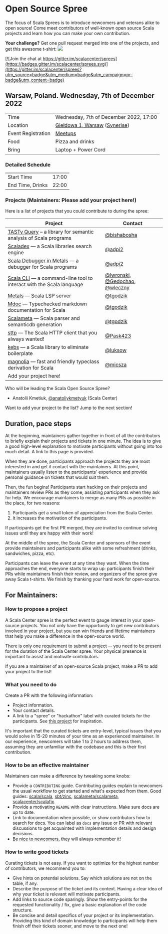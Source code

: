 # Open Source Spree

The focus of Scala Sprees is to introduce newcomers and veterans alike to open
source! Come meet contributors of well-known open source Scala projects and
learn how you can make your own contribution.

**Your challenge?** Get one pull request merged into one of the projects, and
get this awesome t-shirt:
![](https://pbs.twimg.com/media/CtnCrtvWAAAO0nE.jpg:small)

[![Join the chat at https://gitter.im/scalacenter/sprees](https://badges.gitter.im/scalacenter/sprees.svg)](https://gitter.im/scalacenter/sprees?utm_source=badge&utm_medium=badge&utm_campaign=pr-badge&utm_content=badge)

## Warsaw, Poland. Wednesday, 7th of December 2022

|                    |                                                                                                 |
|--------------------|-------------------------------------------------------------------------------------------------|
| Time               | Wednesday, 7th of December 2022, 17:00                                                          |
| Location           | [Giełdowa 1, Warsaw](https://goo.gl/maps/pvyqLmdCpMpLAbWA9) ([Synerise](https://synerise.com/)) |
| Event Registration | [Meetups](https://www.meetup.com/scalawaw/events/289954415/)                                    |
| Food               | Pizza and drinks                                                                                |
| Bring              | Laptop + Power Cord                                                                             |

### Detailed Schedule

|                  |       |
|------------------|-------|
| Start Time       | 17:00 |
| End Time, Drinks | 22:00 |

### Projects (**Maintainers: Please add your project here!**)

Here is a list of projects that you could contribute to during the spree:

| Project                                                                              | Contact                                                              |
|--------------------------------------------------------------------------------------|----------------------------------------------------------------------|
| [TASTy Query][TASTy Query] – a library for semantic analysis of Scala programs       | [@bishabosha][@bishabosha]                                           |
| [Scaladex][Scaladex] — a Scala libraries search engine                               | [@adpi2][@adpi2]                                                     |
| [Scala Debugger in Metals][Scala Debugger in Metals] — a debugger for Scala programs | [@adpi2][@adpi2]                                                     |
| [Scala CLI][Scala CLI] —  a command-line tool to interact with the Scala language    | [@lwronski][@lwronski], [@Gedochao][@Gedochao], [@wleczny][@wleczny] |
| [Metals][Metals] — Scala LSP server                                                  | [@tgodzik][@tgodzik]                                                 |
| [Mdoc][Mdoc] — Typechecked markdown documentation for Scala                          | [@tgodzik][@tgodzik]                                                 |
| [Scalameta][Scalameta] — Scala parser and semanticdb generation                      | [@tgodzik][@tgodzik]                                                 |
| [sttp][sttp] — The Scala HTTP client that you always wanted!                         | [@Pask423][@Pask423]                                                 |
| [kebs][kebs] — a Scala library to eliminate boilerplate                              | [@luksow][@luksow]                                                   |
| [magnolia][magnolia] — fast and friendly typeclass derivation for Scala              | [@micsza][@micsza]                                                   |
| Add your project here!                                                               |                                                                      |

Who will be leading the Scala Open Source Spree?

- Anatolii Kmetiuk, [@anatoliykmetyuk][@anatoliykmetyuk] (Scala Center)

Want to add your project to the list? Jump to the next section!

## Duration, pace steps

At the beginning, maintainers gather together in front of all the contributors
to briefly explain their projects and tickets in one minute. The idea is to give
a good high-level explanation to motivate participants without going into too
much detail. A link to this page is provided.

When they are done, participants approach the projects they are most interested
in and get it contact with the maintainers. At this point, maintainers usually
listen to the participants' experience and provide personal guidance on tickets
that would suit them.

Then, the fun begins! Participants start hacking on their projects and
maintainers review PRs as they come, assisting participants when they ask for
help. We encourage maintainers to merge as many PRs as possible in the place,
for two reasons:

1. Participants get a small token of appreciation from the Scala Center.
2. It increases the motivation of the participants.

If participants get the first PR merged, they are invited to continue solving
issues until they are happy with their work!

At the middle of the spree, the Scala Center and sponsors of the event provide
maintainers and participants alike with some refreshment (drinks, sandwiches,
pizza, etc).

Participants can leave the event at any time they want. When the time approaches
the end, everyone starts to wrap up: participants finish their PRs while
maintainers finish their review, and organizers of the spree give away Scala
t-shirts. We finish by thanking your hard work for open-source.

## For Maintainers:

### How to propose a project

A Scala Center spree is the perfect event to gauge interest in your open-source
projects. You not only have the opportunity to get new contributors involved in
your project, but you can win friends and lifetime maintainers that help you
make a difference in the open-source world.

There is only one requirement to submit a project -- you need to be present for
the duration of the Scala Center spree. Your physical presence is important to
assist and motivate contributors.

If you are a maintainer of an open-source Scala project, make a PR to add your
project to the list!

### What you need to do

Create a PR with the following information:

- Project information.
- Your contact details.
- A link to a "spree" or "hackathon" label with curated tickets for the
  participants. See
  [this project](https://github.com/sbt/zinc/issues?utf8=✓&q=label:hackathon%20is:issue)
  for inspiration.

It's important that the curated tickets are entry-level, typical issues that you
would solve in 15-20 minutes of your time as an experienced maintainer. In our
experience, newcomers will take 1 to 2 hours to address them, assuming they are
unfamiliar with the codebase and this is their first contribution.

### How to be an effective maintainer

Maintainers can make a difference by tweaking some knobs:

- Provide a `CONTRIBUTING` guide. Contributing guides explain to newcomers the
  usual workflow to get started and what's expected from them. Good guides:
  [scala/scala](https://github.com/scala/scala/blob/2.12.x/CONTRIBUTING.md),
  [sbt/zinc](https://github.com/sbt/zinc/blob/1.x/CONTRIBUTING.md),
  [scalameta/scalameta](https://github.com/scalameta/scalameta/blob/master/CONTRIBUTING.md),
  [scalacenter/scalafix](https://github.com/scala/scala/blob/2.12.x/CONTRIBUTING.md).
- Provide a motivating `README` with clear instructions. Make sure docs are up
  to date.
- Link to documentation when possible, or show contributors how to search for
  docs. You can label as `docs` any issue or PR with relevant discussions to get
  acquainted with implementation details and design decisions.
- [Be nice to newcomers](http://brson.github.io/2017/04/05/minimally-nice-maintainer),
  they will always remember it!

### How to write good tickets

Curating tickets is not easy. If you want to optimize for the highest number of
contributors, we recommend you to:

- Give hints on potential solutions. Say which solutions are not on the table,
  if any.
- Describe the purpose of the ticket and its context. Having a clear idea of why
  your ticket is relevant will motivate participants.
- Add links to source code sparingly. Show the entry-points for the requested
  functionality / fix, give a basic explanation of the code structure.
- Be concise and detail specifics of your project or its implementation.
  Providing this kind of domain knowledge to participants will help them finish
  off their tickets sooner, and move to the next one!

[@adpi2]: https://github.com/adpi2
[@bishabosha]: https://github.com/bishabosha
[@julienrf]: https://github.com/julienrf
[@markehammons]: https://github.com/markehammons
[@sjrd]: https://github.com/sjrd
[@SethTisue]: https://github.com/SethTisue
[@luksow]: https://github.com/luksow
[@Pask423]: https://github.com/Pask423
[@tgodzik]: https://github.com/tgodzik
[@micsza]: https://github.com/micsza
[Scala 2]: https://github.com/scala/bug/issues?q=is%3Aissue+is%3Aopen+label%3A%22good+first+issue%22
[Scala 3]: https://github.com/lampepfl/dotty/issues?q=is%3Aopen+label%3ASpree+sort%3Aupdated-desc
[scala-collection-compat]: https://github.com/scala/scala-collection-compat/labels/good%20first%20issue
[TASTy Query]: https://github.com/scalacenter/tasty-query/issues?q=is%3Aissue+is%3Aopen+label%3A%22good+first+issue%22
[Scaladex]: https://github.com/scalacenter/scaladex/issues?q=is%3Aissue+is%3Aopen+label%3A%22good+first+issue%22
[Scala Debugger in Metals]: https://github.com/scalacenter/scala-debug-adapter/issues?q=is%3Aissue+is%3Aopen+label%3A%22good+first+issue%22
[Scala CLI]: https://github.com/VirtusLab/scala-cli/issues?q=is%3Aissue+is%3Aopen+label%3A%22good+first+issue%22
[sttp]: https://github.com/softwaremill/sttp/issues?q=is%3Aissue+is%3Aopen+label%3Aspree-warsaw
[magnolia]: https://github.com/softwaremill/magnolia/issues?q=is%3Aissue+is%3Aopen+label%3Awarsaw-spree
[Slinc]: https://github.com/markehammons/slinc/issues
[Scala Website]: https://github.com/scala/docs.scala-lang
[sbt-version-policy]: https://github.com/scalacenter/sbt-version-policy
[kebs]: https://github.com/theiterators/kebs
[@anatoliykmetyuk]: https://github.com/anatoliykmetyuk
[Metals]: https://github.com/scalameta/metals/issues?q=is%3Aopen+is%3Aissue+label%3Aspree
[Mdoc]: https://github.com/scalameta/mdoc/issues?q=is%3Aissue+is%3Aopen+label%3Aspree
[Scalameta]: https://github.com/scalameta/scalameta/issues?q=is%3Aopen+is%3Aissue+label%3Aspree
[@lwronski]: https://github.com/lwronski
[@Gedochao]: https://github.com/Gedochao
[@wleczny]: https://github.com/wleczny
